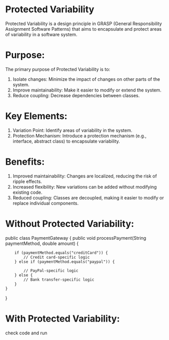 # Protected Variability
Protected Variability is a design principle in GRASP (General Responsibility Assignment Software Patterns) that aims to encapsulate and protect areas of variability in a software system.


# Purpose: 
The primary purpose of Protected Variability is to:


1. Isolate changes: Minimize the impact of changes on other parts of the system.
2. Improve maintainability: Make it easier to modify or extend the system.
3. Reduce coupling: Decrease dependencies between classes.

# Key Elements:


1. Variation Point: Identify areas of variability in the system.
2. Protection Mechanism: Introduce a protection mechanism (e.g., interface, abstract class) to encapsulate variability.


# Benefits:


1. Improved maintainability: Changes are localized, reducing the risk of ripple effects.
2. Increased flexibility: New variations can be added without modifying existing code.
3. Reduced coupling: Classes are decoupled, making it easier to modify or replace individual components.

# Without Protected Variability:



public class PaymentGateway {
    public void processPayment(String paymentMethod, double amount) {
    
        if (paymentMethod.equals("creditCard")) {
            // Credit card-specific logic
        } else if (paymentMethod.equals("paypal")) {
        
            // PayPal-specific logic
        } else {
            // Bank transfer-specific logic
        }
    }
}



# With Protected Variability:
check code and run


